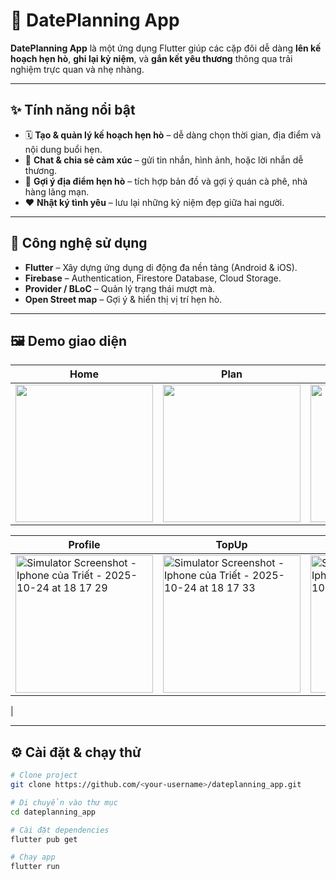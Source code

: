 # 🌸 DatePlanning App

**DatePlanning App** là một ứng dụng Flutter giúp các cặp đôi dễ dàng **lên kế hoạch hẹn hò**, **ghi lại kỷ niệm**, và **gắn kết yêu thương** thông qua trải nghiệm trực quan và nhẹ nhàng.

---

## ✨ Tính năng nổi bật

- 🗓️ **Tạo & quản lý kế hoạch hẹn hò** – dễ dàng chọn thời gian, địa điểm và nội dung buổi hẹn.  
- 💬 **Chat & chia sẻ cảm xúc** – gửi tin nhắn, hình ảnh, hoặc lời nhắn dễ thương.  
- 📍 **Gợi ý địa điểm hẹn hò** – tích hợp bản đồ và gợi ý quán cà phê, nhà hàng lãng mạn.  
- ❤️ **Nhật ký tình yêu** – lưu lại những kỷ niệm đẹp giữa hai người.   

---

## 🧠 Công nghệ sử dụng

- **Flutter** – Xây dựng ứng dụng di động đa nền tảng (Android & iOS).  
- **Firebase** – Authentication, Firestore Database, Cloud Storage.  
- **Provider / BLoC** – Quản lý trạng thái mượt mà.  
- **Open Street map** – Gợi ý & hiển thị vị trí hẹn hò.  

---


## 🖼️ Demo giao diện

| Home | Plan | Chat |
|------|------|------|
| <img src="https://github.com/user-attachments/assets/b3047d44-6338-424f-8b7f-f653982f8a2f" width="220"/> | <img src="https://github.com/user-attachments/assets/bf2e912a-0020-4663-894a-1e70e7a7c66e" width="220"/> | <img src="https://github.com/user-attachments/assets/bd8d2c88-990c-4248-b8e7-c3816d4cfa88" width="220"/> |

| Profile | TopUp | Login | Register |
|----------|--------|--------|----------|
| <img width="220" alt="Simulator Screenshot - Iphone của Triết - 2025-10-24 at 18 17 29" src="https://github.com/user-attachments/assets/78b6bca7-63a6-4151-b3d6-a1ce49c1f0d7" />| <img width="220" alt="Simulator Screenshot - Iphone của Triết - 2025-10-24 at 18 17 33" src="https://github.com/user-attachments/assets/ff96a899-054c-48cc-8f3c-331a5456c790" />| <img width="220" alt="Simulator Screenshot - Iphone của Triết - 2025-10-24 at 18 23 50" src="https://github.com/user-attachments/assets/9d2cee25-730c-4928-91b0-7aec2280df59" />| <img width="220" alt="Simulator Screenshot - Iphone của Triết - 2025-10-24 at 18 24 31" src="https://github.com/user-attachments/assets/e8d4badf-e3d3-497c-a1a3-cef3055b84e8" />
 |



---

## ⚙️ Cài đặt & chạy thử

```bash
# Clone project
git clone https://github.com/<your-username>/dateplanning_app.git

# Di chuyển vào thư mục
cd dateplanning_app

# Cài đặt dependencies
flutter pub get

# Chạy app
flutter run
